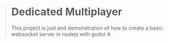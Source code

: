 ># Dedicated Multiplayer
>This project is just and demonstration of how to create a basic websocket server in nodejs with godot 4
